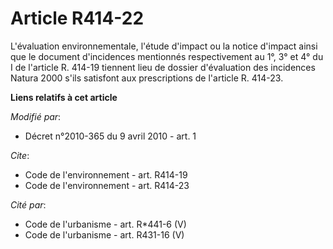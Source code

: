 # Article R414-22

L'évaluation environnementale, l'étude d'impact ou la notice d'impact ainsi que le document d'incidences mentionnés
respectivement au 1°, 3° et 4° du I de l'article R. 414-19 tiennent lieu de dossier d'évaluation des incidences Natura 2000
s'ils satisfont aux prescriptions de l'article R. 414-23.

**Liens relatifs à cet article**

_Modifié par_:

  - Décret n°2010-365 du 9 avril 2010 - art. 1

_Cite_:

  - Code de l'environnement - art. R414-19
  - Code de l'environnement - art. R414-23

_Cité par_:

  - Code de l'urbanisme - art. R*441-6 (V)
  - Code de l'urbanisme - art. R431-16 (V)
